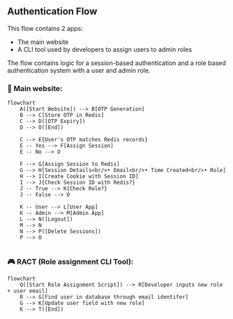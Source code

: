 ## Authentication Flow

This flow contains 2 apps:
- The main website
- A CLI tool used by developers to assign users to admin roles

The flow contains logic for a session-based authentication and a role based authentication system with a user and admin role. 

### 🚀 Main website:
```mermaid 
flowchart 
    A([Start Website]) --> B[OTP Generation]
    B --> C[Store OTP in Redis]
    C --> D([OTP Expiry])
    D --> O([End])
  
    C --> E{User's OTP matches Redis records}
    E -- Yes --> F[Assign Session]
    E -- No --> O
  
    F --> G[Assign Session to Redis]
    G --> H[Session Details<br/>• Email<br/>• Time Created<br/>• Role]
    H --> I[Create Cookie with Session ID]
    I --> J{Check Session ID with Redis?}
    J -- True --> K{Check Role?}
    J -- False --> O
  
    K -- User --> L[User App]
    K -- Admin --> M[Admin App]
    L --> N([Logout])
    M --> N
    N --> P([Delete Sessions])
    P --> O


```

### 🎮 RACT (Role assignment CLI Tool):

```mermaid
flowchart
    Q([Start Role Assignment Script]) --> R[Developer inputs new role + user email]
    R --> G[Find user in database through email identifer]
    G --> K[Update user field with new role]
    K --> T([End])
```
